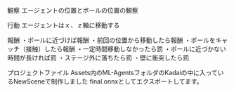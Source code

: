 観察
エージェントの位置とボールの位置の観察

行動
エージェントはｘ、ｚ軸に移動する

報酬
・ボールに近づけば報酬
・前回の位置から移動したら報酬
・ボールをキャッチ（接触）したら報酬
・一定時間移動しなかったら罰
・ボールに近づかない時間が長ければ罰
・ステージ外に落ちたら罰
・壁に衝突したら罰

プロジェクトファイル
Assets内のML-AgentsフォルダのKadaiの中に入っているNewSceneで制作しました
final.onnxとしてエクスポートしてます。
